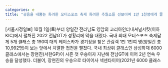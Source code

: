 ```yaml
---
categories: e
title: "굉음을 내뿜는 화려한 모터스포츠 축제 화려한 추월쇼를 선보이며 1만 1천명에게 즐거움을 선물한 전남GT"
---
```

[서울시정일보] 10월 1일(토)부터 양일간 전라남도 영암의 코리아인터내셔널서킷(이하 KIC)에서 펼쳐진 2022 전남GT가 성황리에 막을 내렸다. 국내 최대 모터스포츠 축제답게 5개 클래스 총 190여 대의 레이스카가 경기장을 찾은 관람객 1만 1천여 명(양일간 총 10,992명)이 보는 앞에서 치열한 접전을 펼쳤다. 국내 최상위 클래스인 삼성화재 6000 클래스에서는 장현진(서한GP)이 시즌 첫 우승이자 지난해 전남GT에 이어 2년 연속 우승을 달성했다. 더불어, 장현진의 우승으로 타이어사 넥센타이어(2021년 6000 클래스